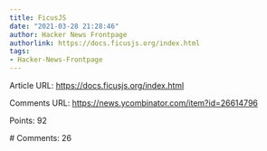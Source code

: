 ```yaml
---
title: FicusJS
date: "2021-03-28 21:28:46"
author: Hacker News Frontpage
authorlink: https://docs.ficusjs.org/index.html
tags:
- Hacker-News-Frontpage
---
```


<p>Article URL: <a href="https://docs.ficusjs.org/index.html">https://docs.ficusjs.org/index.html</a></p>
<p>Comments URL: <a href="https://news.ycombinator.com/item?id=26614796">https://news.ycombinator.com/item?id=26614796</a></p>
<p>Points: 92</p>
<p># Comments: 26</p>
